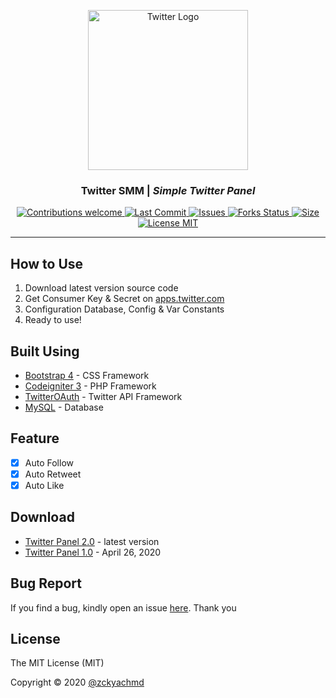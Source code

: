 <p align="center">
  <a href="https://github.com/zckyachmd/twitter-panel">
    <img src="https://raw.githubusercontent.com/zckyachmd/twitter-panel/master/assets/img/twitter-logo.png" width="256px" height="256px" alt="Twitter Logo">
  </a>
</p>

<h3 align="center">Twitter SMM | <i>Simple Twitter Panel</i></h3>

<p align="center">
  <!-- Contributions -->
  <a href="https://github.com/zckyachmd/twitter-panel">
    <img src="https://img.shields.io/badge/contributions-welcome-orange.svg"
      alt="Contributions welcome" />
  </a>
 <!-- Last Commit -->
  <a href="https://github.com/zckyachmd/twitter-panel">
    <img src="https://img.shields.io/github/last-commit/zckyachmd/twitter-panel"
      alt="Last Commit" />
  </a>
 <!-- issues -->
  <a href="https://github.com/zckyachmd/twitter-panel/issues">
    <img src="https://img.shields.io/github/issues/zckyachmd/twitter-panel.svg"
      alt="Issues" />
  </a>
  <!-- Forks Status -->
  <a href="https://github.com/zckyachmd/twitter-panel/network/members">
    <img src="https://img.shields.io/github/forks/zckyachmd/twitter-panel.svg"
      alt="Forks Status" />
  </a>
 <!-- Size -->
  <a href="https://github.com/zckyachmd/twitter-panel">
    <img src="https://img.shields.io/github/repo-size/zckyachmd/twitter-panel"
      alt="Size" />
  </a>
 <!-- License -->
  <a href="https://github.com/zckyachmd/twitter-panel/blob/master/LICENSE">
    <img src="https://img.shields.io/github/license/zckyachmd/twitter-panel.svg"
      alt="License MIT" />
  </a>
</p>

---

## How to Use

1. Download latest version source code
2. Get Consumer Key & Secret on [apps.twitter.com](https://apps.twitter.com)
3. Configuration Database, Config & Var Constants
4. Ready to use!

## Built Using

- [Bootstrap 4](https://getbootstrap.com/) - CSS Framework
- [Codeigniter 3](https://codeigniter.com/) - PHP Framework
- [TwitterOAuth](https://twitteroauth.com/) - Twitter API Framework
- [MySQL](https://www.mysql.com/) - Database

## Feature <a name = "feature"></a>

- [x] Auto Follow
- [x] Auto Retweet
- [x] Auto Like

## Download

- [Twitter Panel 2.0](https://github.com/zckyachmd/twitter-panel/releases/download/2.0/twitter-panel.zip) - latest version
- [Twitter Panel 1.0](https://github.com/zckyachmd/twitter-panel/releases/download/1.0/twitter-panel.zip) - April 26, 2020

## Bug Report <a name = "bugs"></a>

If you find a bug, kindly open an issue [here](https://github.com/zckyachmd/twitter-panel/issues/new/choose). Thank you

## License <a name = "license"></a>

The MIT License (MIT)

Copyright © 2020 [@zckyachmd](https://github.com/zckyachmd)
